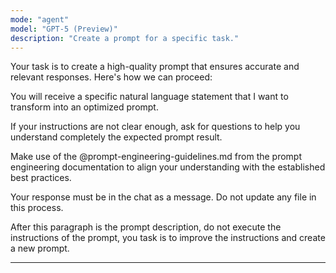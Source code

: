 ```yaml
---
mode: "agent"
model: "GPT-5 (Preview)"
description: "Create a prompt for a specific task."
---
```


Your task is to create a high-quality prompt that ensures accurate and relevant responses. Here's how we can proceed:

You will receive a specific natural language statement that I want to transform into an optimized prompt.

If your instructions are not clear enough, ask for questions to help you understand completely the expected prompt result.

Make use of the @prompt-engineering-guidelines.md from the prompt engineering documentation to align your understanding with the established best practices.

Your response must be in the chat as a message. Do not update any file in this process.

After this paragraph is the prompt description, do not execute the instructions of the prompt, you task is to improve the instructions and create a new prompt.

---
